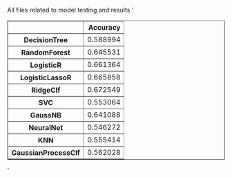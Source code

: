 All files related to model testing and results
'<table border="1" class="dataframe">  <thead>    <tr style="text-align: right;">      <th></th>      <th>Accuracy</th>    </tr>  </thead>  <tbody>    <tr>      <th>DecisionTree</th>      <td>0.588994</td>    </tr>    <tr>      <th>RandomForest</th>      <td>0.645531</td>    </tr>    <tr>      <th>LogisticR</th>      <td>0.661364</td>    </tr>    <tr>      <th>LogisticLassoR</th>      <td>0.665858</td>    </tr>    <tr>      <th>RidgeClf</th>      <td>0.672549</td>    </tr>    <tr>      <th>SVC</th>      <td>0.553064</td>    </tr>    <tr>      <th>GaussNB</th>      <td>0.641088</td>    </tr>    <tr>      <th>NeuralNet</th>      <td>0.546272</td>    </tr>    <tr>      <th>KNN</th>      <td>0.555414</td>    </tr>    <tr>      <th>GaussianProcessClf</th>      <td>0.562028</td>    </tr>  </tbody></table>'
